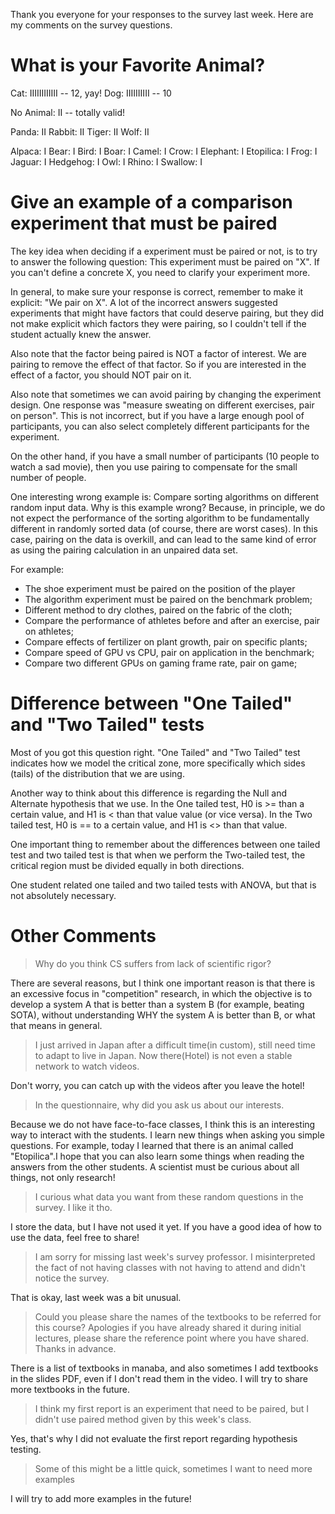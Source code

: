 Thank you everyone for your responses to the survey last week. Here are my comments on the survey questions.

# What is your Favorite Animal?

Cat: IIIIIIIIIIII -- 12, yay!
Dog: IIIIIIIIII -- 10

No Animal: II -- totally valid!

Panda: II
Rabbit: II
Tiger: II
Wolf: II

Alpaca: I
Bear: I
Bird: I
Boar: I
Camel: I
Crow: I
Elephant: I
Etopilica: I
Frog: I
Jaguar: I
Hedgehog: I
Owl: I
Rhino: I
Swallow: I

# Give an example of a comparison experiment that must be paired

The key idea when deciding if a experiment must be paired or not, is to try to
answer the following question: This experiment must be paired on "X". If you
can't define a concrete X, you need to clarify your experiment more.

In general, to make sure your response is correct, remember to make it explicit:
"We pair on X". A lot of the incorrect answers suggested experiments that might
have factors that could deserve pairing, but they did not make explicit which
factors they were pairing, so I couldn't tell if the student actually knew the
answer.

Also note that the factor being paired is NOT a factor of interest.
We are pairing to remove the effect of that factor. So if you are interested
in the effect of a factor, you should NOT pair on it.

Also note that sometimes we can avoid pairing by changing the experiment design.
One response was "measure sweating on different exercises, pair on person".
This is not incorrect, but if you have a large enough pool of participants,
you can also select completely different participants for the experiment.

On the other hand, if you have a small number of participants (10 people
  to watch a sad movie), then you use pairing to compensate for the small
  number of people.

One interesting wrong example is: Compare sorting algorithms on different
random input data. Why is this example wrong? Because, in principle, we do not
expect the performance of the sorting algorithm to be fundamentally different
in randomly sorted data (of course, there are worst cases). In this case,
pairing on the data is overkill, and can lead to the same kind of error as
using the pairing calculation in an unpaired data set.

For example:
- The shoe experiment must be paired on the position of the player
- The algorithm experiment must be paired on the benchmark problem;
- Different method to dry clothes, paired on the fabric of the cloth;
- Compare the performance of athletes before and after an exercise, pair on athletes;
- Compare effects of fertilizer on plant growth, pair on specific plants;
- Compare speed of GPU vs CPU, pair on application in the benchmark;
- Compare two different GPUs on gaming frame rate, pair on game;


# Difference between "One Tailed" and "Two Tailed" tests

Most of you got this question right. "One Tailed" and "Two Tailed" test indicates
how we model the critical zone, more specifically which sides (tails) of the distribution
that we are using.

Another way to think about this difference is regarding the Null and Alternate hypothesis
that we use. In the One tailed test, H0 is >= than a certain value, and H1 is < than that value
value (or vice versa). In the Two tailed test, H0 is == to a certain value, and H1 is <> than that value.

One important thing to remember about the differences between one tailed test and two tailed test is that
when we perform the Two-tailed test, the critical region must be divided equally in both directions.

One student related one tailed and two tailed tests with ANOVA, but that is not absolutely necessary.

# Other Comments

> Why do you think CS suffers from lack of scientific rigor?

There are several reasons, but I think one important reason is that there is an excessive focus in "competition"
research, in which the objective is to develop a system A that is better than a system B (for example, beating SOTA),
without understanding WHY the system A is better than B, or what that means in general.

> I just arrived in Japan after a difficult time(in custom), still need time to adapt to live in Japan. Now there(Hotel) is not even a stable network to watch videos.

Don't worry, you can catch up with the videos after you leave the hotel!

> In the questionnaire, why did you ask us about our interests.

Because we do not have face-to-face classes, I think this is an interesting way to interact with the students. I learn new things when asking you simple questions. For example, today I learned that there is an animal called "Etopilica".I hope that you can also learn some things when reading the answers from the other students. A scientist must be curious about all things, not only research!

> I curious what data you want from these random questions in the survey. I like it tho.

I store the data, but I have not used it yet. If you have a good idea of how to use the data, feel free to share!

> I am sorry for missing last week's survey professor. I misinterpreted the fact of not having classes with not having to attend and didn't notice the survey.

That is okay, last week was a bit unusual.

> Could you please share the names of the textbooks to be referred for this course? Apologies if you have already shared it during initial lectures, please share the reference point where you have shared. Thanks in advance.

There is a list of textbooks in manaba, and also sometimes I add textbooks in the slides PDF, even if I don't read them in the video. I will try to share more textbooks in the future.

> I think my  first report is an experiment that need to be paired, but I didn't use paired method given by this week's class.

Yes, that's why I did not evaluate the first report regarding hypothesis testing.

> Some of this might be a little quick, sometimes I want to need more examples

I will try to add more examples in the future!
